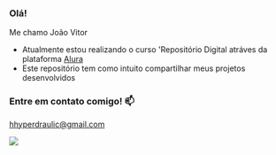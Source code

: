### Olá!

Me chamo João Vitor

- Atualmente estou realizando o curso 'Repositório Digital atráves da plataforma [Alura](https://www.alura.com.br/)
- Este repositório tem como intuito compartilhar meus projetos desenvolvidos


### Entre em contato comigo! 📫

hhyperdraulic@gmail.com




![](https://media.tenor.com/ADEGZDTchjkAAAAi/smiley-smile.gif)
